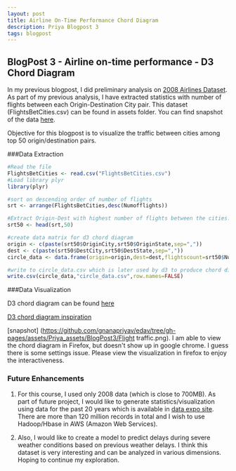 ```yaml
---
layout: post
title: Airline On-Time Performance Chord Diagram
description: Priya Blogpost 3
tags: blogpost
---
```


## BlogPost 3 - Airline on-time performance - D3 Chord Diagram

In my previous blogpost, I did preliminary analysis on [2008 Airlines Dataset](http://stat-computing.org/dataexpo/2009/the-data.html). As part of my previous analysis, I have extracted statistics with number of flights between each Origin-Destination City pair. This dataset (FlightsBetCities.csv) can be found in assets folder. You can find snapshot of the data [here](https://github.com/gnanapriyav/edav/tree/gh-pages/assets/Priya_assets/BlogPost3/Datasnapshot.png).

Objective for this blogpost is to visualize the traffic between cities among top 50 origin/destination pairs.

###Data Extraction 
```r
#Read the file 
FlightsBetCities <- read.csv("FlightsBetCities.csv")
#Load library plyr
library(plyr)

#sort on descending order of number of flights
srt <- arrange(FlightsBetCities,desc(Numofflights))

#Extract Origin-Dest with highest number of flights between the cities. Extract only top 50 such pairs
srt50 <- head(srt,50)

#create data matrix for d3 chord diagram
origin <- c(paste(srt50$OriginCity,srt50$OriginState,sep=","))
dest <- c(paste(srt50$DestCity,srt50$DestState,sep=","))
circle_data <- data.frame(origin=origin,dest=dest,flightscount=srt50$Numofflights)

#write to circle_data.csv which is later used by d3 to produce chord diagram with details of flight counts between cities.
write.csv(circle_data,"circle_data.csv",row.names=FALSE)
```

###Data Visualization

D3 chord diagram can be found [here](http://gnanapriyav.github.io/edav/assets/Priya_assets/BlogPost3/flights.html)

[D3 chord diagram inspiration](http://www.delimited.io/blog/2013/12/8/chord-diagrams-in-d3)

[snapshot] (https://github.com/gnanapriyav/edav/tree/gh-pages/assets/Priya_assets/BlogPost3/Flight traffic.png). I am able to view the chord diagram in Firefox, but doesn't show up in google chrome. I guess there is some settings issue. Please view the visualization in firefox to enjoy the interactiveness.

### Future Enhancements
1. For this course, I used only 2008 data (which is close to 700MB). As part of future project, I would like to generate statistics/visualization using data for the past 20 years which is available in [data expo site](http://stat-computing.org/dataexpo/2009/). There are more than 120 million records in total and I wish to use Hadoop/Hbase in AWS (Amazon Web Services).

2. Also, I would like to create a model to predict delays during severe weather conditions based on previous weather delays. I think this dataset is very interesting and can be analyzed in various dimensions. Hoping to continue my exploration.



